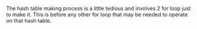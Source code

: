 The hash table making process is a little tedious and involves 2 for loop just to make it. This is before any other for loop that may be needed to operate on that hash table.